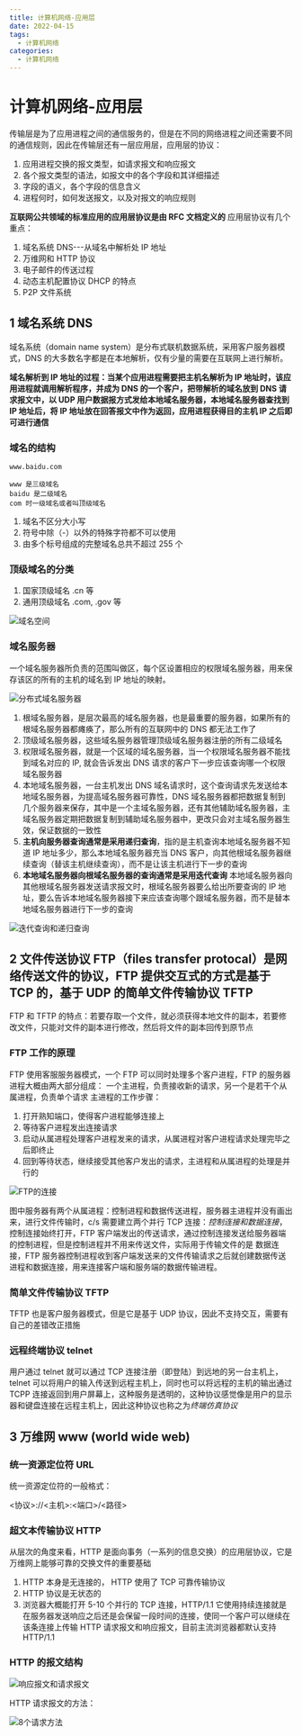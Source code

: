 ```yaml
---
title: 计算机网络-应用层
date: 2022-04-15
tags:
  - 计算机网络
categories:
  - 计算机网络
---
```


# 计算机网络-应用层

传输层是为了应用进程之间的通信服务的，但是在不同的网络进程之间还需要不同的通信规则，因此在传输层还有一层应用层，应用层的协议：

1. 应用进程交换的报文类型，如请求报文和响应报文
2. 各个报文类型的语法，如报文中的各个字段和其详细描述
3. 字段的语义，各个字段的信息含义
4. 进程何时，如何发送报文，以及对报文的响应规则

**互联网公共领域的标准应用的应用层协议是由 RFC 文档定义的**
应用层协议有几个重点：

1. 域名系统 DNS---从域名中解析处 IP 地址
2. 万维网和 HTTP 协议
3. 电子邮件的传送过程
4. 动态主机配置协议 DHCP 的特点
5. P2P 文件系统

## 1 域名系统 DNS

域名系统（domain name system）是分布式联机数据系统，采用客户服务器模式，DNS 的大多数名字都是在本地解析，仅有少量的需要在互联网上进行解析。

**域名解析到 IP 地址的过程：当某个应用进程需要把主机名解析为 IP 地址时，该应用进程就调用解析程序，并成为 DNS 的一个客户，把带解析的域名放到 DNS 请求报文中，以 UDP 用户数据报方式发给本地域名服务器，本地域名服务器查找到 IP 地址后，将 IP 地址放在回答报文中作为返回，应用进程获得目的主机 IP 之后即可进行通信**

### 域名的结构

    www.baidu.com

    www 是三级域名
    baidu 是二级域名
    com 时一级域名或者叫顶级域名

1. 域名不区分大小写
2. 符号中除（-）以外的特殊字符都不可以使用
3. 由多个标号组成的完整域名总共不超过 255 个

### 顶级域名的分类

1. 国家顶级域名 .cn 等
2. 通用顶级域名 .com, .gov 等

![域名空间](https://s1.ax1x.com/2022/04/19/L0tblT.png)

### 域名服务器

一个域名服务器所负责的范围叫做区，每个区设置相应的权限域名服务器，用来保存该区的所有的主机的域名到 IP 地址的映射。

![分布式域名服务器](https://s1.ax1x.com/2022/04/19/L0dobF.png)

1. 根域名服务器，是层次最高的域名服务器，也是最重要的服务器，如果所有的根域名服务器都瘫痪了，那么所有的互联网中的 DNS 都无法工作了
2. 顶级域名服务器，这些域名服务器管理顶级域名服务器注册的所有二级域名
3. 权限域名服务器，就是一个区域的域名服务器，当一个权限域名服务器不能找到域名对应的 IP, 就会告诉发出 DNS 请求的客户下一步应该查询哪一个权限域名服务器
4. 本地域名服务器，一台主机发出 DNS 域名请求时，这个查询请求先发送给本地域名服务器，为提高域名服务器可靠性，DNS 域名服务器都把数据复制到几个服务器来保存，其中是一个主域名服务器，还有其他辅助域名服务器，主域名服务器定期把数据复制到辅助域名服务器中，更改只会对主域名服务器生效，保证数据的一致性
5. **主机向服务器查询通常是采用递归查询**，指的是主机查询本地域名服务器不知道 IP 地址多少，那么本地域名服务器充当 DNS 客户，向其他根域名服务器继续查询（替该主机继续查询），而不是让该主机进行下一步的查询
6. **本地域名服务器向根域名服务器的查询通常是采用迭代查询** 本地域名服务器向其他根域名服务器发送请求报文时，根域名服务器要么给出所要查询的 IP 地址，要么告诉本地域名服务器接下来应该查询哪个跟域名服务器，而不是替本地域名服务器进行下一步的查询

![迭代查询和递归查询](https://s1.ax1x.com/2022/04/19/L0vCjA.png)

## 2 文件传送协议 FTP（files transfer protocal）是网络传送文件的协议，FTP 提供交互式的方式是基于 TCP 的，基于 UDP 的简单文件传输协议 TFTP

FTP 和 TFTP 的特点：若要存取一个文件，就必须获得本地文件的副本，若要修改文件，只能对文件的副本进行修改，然后将文件的副本回传到原节点

### FTP 工作的原理

FTP 使用客服服务器模式，一个 FTP 可以同时处理多个客户进程，FTP 的服务器进程大概由两大部分组成： 一个主进程，负责接收新的请求，另一个是若干个从属进程，负责单个请求
主进程的工作步骤：

1.  打开熟知端口，使得客户进程能够连接上
2.  等待客户进程发出连接请求
3.  启动从属进程处理客户进程发来的请求，从属进程对客户进程请求处理完毕之后即终止
4.  回到等待状态，继续接受其他客户发出的请求，主进程和从属进程的处理是并行的

![FTP的连接](https://s1.ax1x.com/2022/04/19/LBihAs.png)

图中服务器有两个从属进程：控制进程和数据传送进程，服务器主进程并没有画出来，进行文件传输时，c/s 需要建立两个并行 TCP 连接：_控制连接和数据连接_，控制连接始终打开，FTP 客户端发出的传送请求，通过控制连接发送给服务器端的控制进程，但是控制进程并不用来传送文件，实际用于传输文件的是 数据连接，FTP 服务器控制进程收到客户端发送来的文件传输请求之后就创建数据传送进程和数据连接，用来连接客户端和服务端的数据传输进程。

### 简单文件传输协议 TFTP

TFTP 也是客户服务器模式，但是它是基于 UDP 协议，因此不支持交互，需要有自己的差错改正措施

### 远程终端协议 telnet

用户通过 telnet 就可以通过 TCP 连接注册（即登陆）到远地的另一台主机上，telnet 可以将用户的输入传送到远程主机上，同时也可以将远程的主机的输出通过 TCPP 连接返回到用户屏幕上，这种服务是透明的，这种协议感觉像是用户的显示器和键盘连接在远程主机上，因此这种协议也称之为*终端仿真协议*

## 3 万维网 www (world wide web)

### 统一资源定位符 URL

统一资源定位符的一般格式：
  
 <协议>://<主机>:<端口>/<路径>
  


### 超文本传输协议 HTTP

从层次的角度来看，HTTP 是面向事务（一系列的信息交换）的应用层协议，它是万维网上能够可靠的交换文件的重要基础

1. HTTP 本身是无连接的， HTTP 使用了 TCP 可靠传输协议
2. HTTP 协议是无状态的
3. 浏览器大概能打开 5-10 个并行的 TCP 连接，HTTP/1.1 它使用持续连接就是在服务器发送响应之后还是会保留一段时间的连接，使同一个客户可以继续在该条连接上传输 HTTP 请求报文和响应报文，目前主流浏览器都默认支持 HTTP/1.1

### HTTP 的报文结构

![响应报文和请求报文](https://s1.ax1x.com/2022/04/19/LDeTNF.png)

HTTP 请求报文的方法：

![8个请求方法](https://s1.ax1x.com/2022/04/19/LDuB0x.png)
